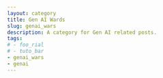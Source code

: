 ```yaml
---
layout: category
title: Gen AI Wards
slug: genai_wars
description: A category for Gen AI related posts.
tags:
# - foo_rial
# - tuto_bar
- genai_wars
- genai
---
```

